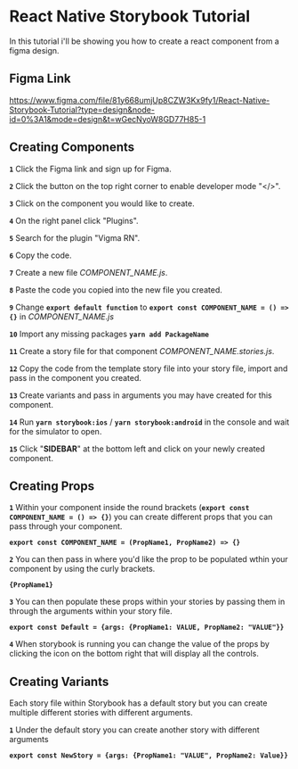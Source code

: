 
# React Native Storybook Tutorial

In this tutorial i'll be showing you how to create a react component from a figma design.




## Figma Link

https://www.figma.com/file/81y668umjUp8CZW3Kx9fy1/React-Native-Storybook-Tutorial?type=design&node-id=0%3A1&mode=design&t=wGecNyoW8GD77H85-1
## Creating Components

**`1`** Click the Figma link and sign up for Figma.

**`2`** Click the button on the top right corner to enable developer mode "</>".

**`3`** Click on the component you would like to create.

**`4`** On the right panel click "Plugins".

**`5`** Search for the plugin "Vigma RN".

**`6`** Copy the code.

**`7`** Create a new file *COMPONENT_NAME.js*.

**`8`** Paste the code you copied into the new file you created.

**`9`** Change **`export default function`** to **`export const COMPONENT_NAME = () => {}`** in *COMPONENT_NAME.js*

**`10`** Import any missing packages **`yarn add PackageName`**

**`11`** Create a story file for that component *COMPONENT_NAME.stories.js*.

**`12`** Copy the code from the template story file into your story file, import and pass in the component you created.

**`13`** Create variants and pass in arguments you may have created for this component.

**`14`** Run **`yarn storybook:ios`** / **`yarn storybook:android`** in the console and wait for the simulator to open.

**`15`** Click "**SIDEBAR**" at the bottom left and click on your newly created component.
## Creating Props

**`1`** Within your component inside the round brackets (**`export const COMPONENT_NAME = () => {}`**) you can create different props that you can pass through your component.

**`export const COMPONENT_NAME = (PropName1, PropName2) => {}`**

**`2`** You can then pass in where you'd like the prop to be populated wthin your component by using the curly brackets.

**`{PropName1}`**

**`3`** You can then populate these props within your stories by passing them in through the arguments within your story file.

**`export const Default = {args: {PropName1: VALUE, PropName2: "VALUE"}}`**

**`4`** When storybook is running you can change the value of the props by clicking the icon on the bottom right that will display all the controls.


## Creating Variants

Each story file within Storybook has a default story but you can create multiple different stories with different arguments.

**`1`** Under the default story you can create another story with different arguments

**`export const NewStory = {args: {PropName1: "VALUE", PropName2: Value}}`**